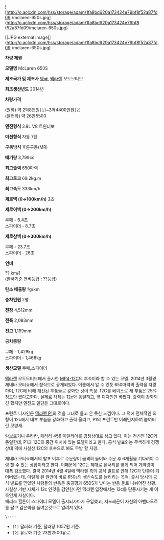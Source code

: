 ![http://o.aolcdn.com/hss/storage/adam/1fa8bd620a173424e79bf8f52a87fd09
/mclaren-650s.jpg](http://o.aolcdn.com/hss/storage/adam/1fa8bd620a173424e79bf8
f52a87fd09/mclaren-650s.jpg)

[[JPG external
image]](http://o.aolcdn.com/hss/storage/adam/1fa8bd620a173424e79bf8f52a87fd09
/mclaren-650s.jpg)

**차량 제원**

**모델명**
McLaren 650S

**제조국가 및 제조사**
[영국](%EC%98%81%EA%B5%AD.md), [맥라렌](%EB%A7%A5%EB%9D%BC%EB%A0%8C.md) 오토모티브

**최초생산년도**
2014년

**차량가격**

(원화) 약 2억8천원`[1]`~3억4400만원`[2]`  
(달러화) 약 26만5500

**엔진형식**
3.8L V8 트윈터보

**미션형식**
자동 7단

**구동방식**
후륜구동(MR)

**배기량**
3,799cc

**최고출력**
650마력

**최고토크**
69.2kg.m

**최고속도**
333km/h

**제로백 (0→100km/h)**
3초

**제로이백 (0→200km/h)**

쿠페 - 8.4초  
스파이더 - 8.7초

**제로삼백 (0→300km/h)**

쿠페 - 23.7초  
스파이더 - 26초

**연비**

?? km/ℓ  
(한국기준 연비등급 : ??등급)

**탄소 배출량**
?[g](g.md)/km

**승차인원**
2명

**전장**
4,512mm

**전폭**
2,093mm

**전고**
1,199mm

**공차중량**

쿠페 - 1,428kg  
스파이더 - 1,468kg

**생산모델**
쿠페,스파이더

  
[맥라렌](%EB%A7%A5%EB%9D%BC%EB%A0%8C.md) 오토모티브에서 출시한 [MP4-12C](MP4-12C.md)의
후속이라 할 수 있는 모델. 2014년 3월경 제네바 모터쇼에서 정식으로 공개되었다. 이름에서 알 수 있듯 650마력의 출력을 자랑하며,
12C에 비해 개선된 부품들로 강화한 것이 특징. 12C를 베이스로 새 부품은 25%정도만 썼다고한다. 실제로 차체는 12c와 동일하고, 앞
디자인만 바꿨다. 출력이 강화되긴 했지만 엔진도 일단은 그대로이다.  

프런트 디자인은 [맥라렌 P1](%EB%A7%A5%EB%9D%BC%EB%A0%8C%20P1.md)의 것을 그대로 들고 온 듯한
느낌이다. 그 덕에 전체적인 외형이 12c에서 내부 부품을 강화하고 출력 올리고, P1의 프런트만 어레인지하여 붙여버린 모양새.

[람보르기니 우라칸](%EB%9E%8C%EB%B3%B4%EB%A5%B4%EA%B8%B0%EB%8B%88%20%EC%9A%B0%EB%9D%BC%EC%B9%B8.md), [페라리 458 이탈리아](%ED%8E%98%EB%9D%BC%EB%A6%AC%20458%20%EC%9D%B4%ED%83%88%EB%A6%AC%EC%95%84.md)를 경쟁상대로 삼고 있다. 이는 전신인 12C와 동일한데, P1과 12C의 중간
위치에 있는 모델이라고 한다. 공식 발표와는 무색하게 경쟁상대 덕에 사실상 12C의 후속으로 봐도 무방 할 지경.

제네바 모터쇼에서의 발표 이후로 주문량이 급격히 들어와 주문 후 6개월을 기다려야 수령 할 수 있는 상황이라고 한다. 이때문에 12C는
제대로 된서리를 맞게 되어 계약량이 대폭 감소했다. 결국 2014년 4월 4일에 맥라렌 측의 공식 발표로 인해 12C가 단종이 되어버렸는데,
이렇게 된 원인이 바로 650s의 생산속도를 늘리려는 목적. 출시 당시의 공식 발표를 믿었던 사람들의 반응은 충공깽과 650S가 낫다는 반응
둘로 나뉘어진 상황. 사실상 기반 자체가 12c 인것을 감안한다면 맥라렌 입장에서는 12c를 단종시키는 게 이득인게 사실이다.  
패리스 힐튼이 스파이더 모델이 출시되자마자 구입했고, 지드래곤이 자신의 아벤타도르를 팔고 검은색을 들여온것으로 알려져 있다.

`\----`

  * `[1]` 달러화 기준, 달러당 1057원 기준.
  * `[2]` 유로화 기준 23만2500유로.

